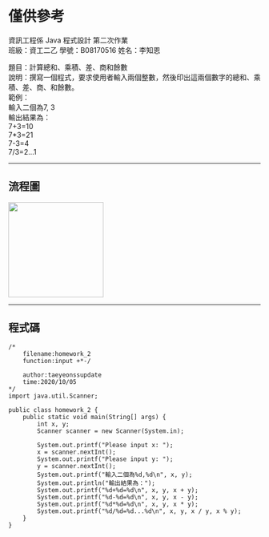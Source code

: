 # 僅供參考 #
資訊工程係  Java 程式設計  第二次作業  
班級：資工二乙 學號：B08170516   姓名：李知恩  

題目：計算總和、乘積、差、商和餘數  
說明：撰寫一個程式，要求使用者輸入兩個整數，然後印出這兩個數字的總和、乘積、差、商、和餘數。  
範例：  
輸入二個為7, 3  
輸出結果為：  
7+3=10  
7*3=21  
7-3=4  
7/3=2...1  

---

## 流程圖 #
<!-- ```flow
start=>start: 開始
9=>operation: 引用Scanner類別
10=>operation: 引用Math類別
15=>operation: 創建一個scanner
17=>inputoutput: 要求使用者輸入X(第一個數字)
18=>inputoutput: 接收使用者輸入下一個整數到X
19=>inputoutput: 要求使用者輸入Y(第二個數字)
20=>inputoutput: 接收使用者輸入下一個整數到Y
21=>inputoutput: 輸出X和Y
22=>inputoutput: 印出"輸出結果為："
23=>inputoutput: 輸出加法結果
24=>inputoutput: 輸出剪法結果
25=>inputoutput: 輸出成法結果
26=>inputoutput: 輸出除法結果(包含餘數)
end=>end: 結束
start->9->10->15->17->18->19->20->21->22->23->24->25->26->end
``` -->
<img src="https://github.com/taeyeonssupdate/zerojudge/blob/master/images/homework_2_flowchart.png?raw=true" width="190">

---

## 程式碼 ##

    /*
        filename:homework_2
        function:input +*-/

        author:taeyeonssupdate
        time:2020/10/05
    */
    import java.util.Scanner;

    public class homework_2 {
        public static void main(String[] args) {
            int x, y;
            Scanner scanner = new Scanner(System.in);

            System.out.printf("Please input x: ");
            x = scanner.nextInt();
            System.out.printf("Please input y: ");
            y = scanner.nextInt();
            System.out.printf("輸入二個為%d,%d\n", x, y);
            System.out.println("輸出結果為：");
            System.out.printf("%d+%d=%d\n", x, y, x + y);
            System.out.printf("%d-%d=%d\n", x, y, x - y);
            System.out.printf("%d*%d=%d\n", x, y, x * y);
            System.out.printf("%d/%d=%d...%d\n", x, y, x / y, x % y);
        }
    }

